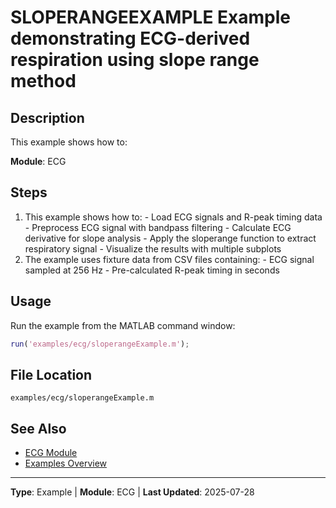 # SLOPERANGEEXAMPLE Example demonstrating ECG-derived respiration using slope range method

## Description

This example shows how to:

**Module**: ECG

## Steps

1. This example shows how to: - Load ECG signals and R-peak timing data - Preprocess ECG signal with bandpass filtering - Calculate ECG derivative for slope analysis - Apply the sloperange function to extract respiratory signal - Visualize the results with multiple subplots
2. The example uses fixture data from CSV files containing: - ECG signal sampled at 256 Hz - Pre-calculated R-peak timing in seconds

## Usage

Run the example from the MATLAB command window:

```matlab
run('examples/ecg/sloperangeExample.m');
```

## File Location

`examples/ecg/sloperangeExample.m`

## See Also

- [ECG Module](../api/ecg/README.md)
- [Examples Overview](README.md)

---

**Type**: Example | **Module**: ECG | **Last Updated**: 2025-07-28
